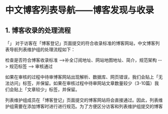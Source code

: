 # 中文博客列表导航——博客发现与收录

## 1. 博客收录的处理流程
「」
对于访客在「博客登记」页面提交的符合收录标准的博客网站，中文博客列表导航列表维护组的处理流程如下：

检查是否符合博客收录标准 -->补全订阅地址、网站地图地址、简介，规范架构 --> 规范标签 --> 审核通过

如果在审核的过程中待审博客网站出现解析、数据库、网页错误，我们会贴上「无法访问」标签，并保留。如果在审核过程中待审网站文章数量较少（3-10篇）我们会贴上「文章较少」标签，并保留。

列表维护组成员在「博客登记」页面提交的博客网站将会直接通过。因此，列表维护组需要在添加博客时进行进行规范。为了方便区分访客和列表维护组提交的博客
